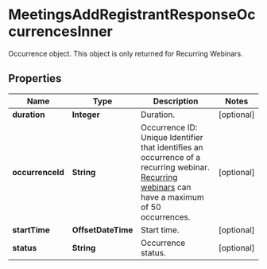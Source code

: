 

# MeetingsAddRegistrantResponseOccurrencesInner

Occurrence object. This object is only returned for Recurring Webinars.

## Properties

| Name | Type | Description | Notes |
|------------ | ------------- | ------------- | -------------|
|**duration** | **Integer** | Duration. |  [optional] |
|**occurrenceId** | **String** | Occurrence ID: Unique Identifier that identifies an occurrence of a recurring webinar. [Recurring webinars](https://support.zoom.us/hc/en-us/articles/216354763-How-to-Schedule-A-Recurring-Webinar) can have a maximum of 50 occurrences. |  [optional] |
|**startTime** | **OffsetDateTime** | Start time. |  [optional] |
|**status** | **String** | Occurrence status. |  [optional] |



